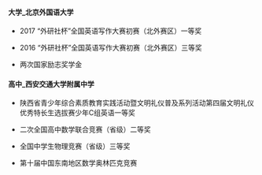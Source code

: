 #### 大学_北京外国语大学

- 2017 “外研社杯”全国英语写作大赛初赛（北外赛区）一等奖
[](pic/c_c_October-2017.jpg)

- 2016 “外研社杯”全国英语写作大赛初赛（北外赛区）三等奖
[](pic/c_c_November-2016.jpg)

- 两次国家励志奖学金
[](pic/c_c_December-2016.jpg)
[](pic/c_c_December-2018.jpg)


#### 高中_西安交通大学附属中学
- 陕西省青少年综合素质教育实践活动暨文明礼仪普及系列活动第四届文明礼仪优秀特长生选拔赛少年C组英语一等奖
[](pic/c_s_March-2013.jpg)

- 二次全国高中数学联合竞赛（省级）二等奖
[](pic/c_s_October-2013.jpg)
[](pic/c_s_September-2014.jpg)

- 全国中学生物理竞赛（省级）三等奖
[](pic/c_s_November-2014.jpg)

- 第十届中国东南地区数学奥林匹克竞赛
[](pic/c_s_July-2013.jpg)
